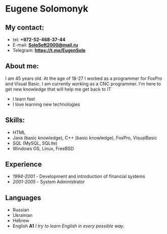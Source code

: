 # Eugene Solomonyk

## My contact:

- tel: **+972-52-468-37-44**
- E-mail: **SoloSoft2000@mail.ru**
- Telegram: **https://t.me/EugenSolo**

## About me:

I am 45 years old. At the age of 18-27 I worked as a programmer for FoxPro and Visual Basic. I am currently working as a CNC programmer. I'm here to get new knowledge that will help me get back to IT

- I learn fast
- I love learning new technologies

## Skills:

- HTML
- Java (basic knowledge), C++ (basic knowledge), FoxPro, VisualBasic
- SQL (MySQL, SQLite)
- Windows OS, Linux, FreeBSD

## Experience

- _1994-2001_ - Development and introduction of financial systems
- _2001-2005_ - System Administrator

## Languages

- Russian
- Ukrainian
- Hebrew
- English **A1** _I try to learn English in every possible way._
